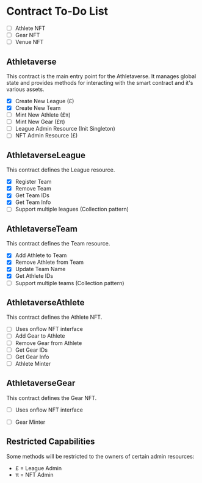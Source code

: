 # Contract To-Do List

- [ ] Athlete NFT
- [ ] Gear NFT
- [ ] Venue NFT

## Athletaverse
This contract is the main entry point for the Athletaverse. It manages global state and provides methods for interacting with the smart contract and it's various assets.

- [x] Create New League (£)
- [x] Create New Team
- [ ] Mint New Athlete (£π)
- [ ] Mint New Gear (£π)
- [ ] League Admin Resource (Init Singleton)
- [ ] NFT Admin Resource (£)

## AthletaverseLeague
This contract defines the League resource.

- [x] Register Team
- [x] Remove Team
- [x] Get Team IDs
- [x] Get Team Info
- [ ] Support multiple leagues (Collection pattern)

## AthletaverseTeam
This contract defines the Team resource.

- [x] Add Athlete to Team
- [x] Remove Athlete from Team
- [x] Update Team Name
- [x] Get Athlete IDs
- [ ] Support multiple teams (Collection pattern)

## AthletaverseAthlete
This contract defines the Athlete NFT.

- [ ] Uses onflow NFT interface
- [ ] Add Gear to Athlete
- [ ] Remove Gear from Athlete
- [ ] Get Gear IDs
- [ ] Get Gear Info
- [ ] Athlete Minter

## AthletaverseGear
This contract defines the Gear NFT.

- [ ] Uses onflow NFT interface
- [ ] Gear Minter


## Restricted Capabilities
Some methods will be restricted to the owners of certain admin resources:

- £ = League Admin
- π = NFT Admin